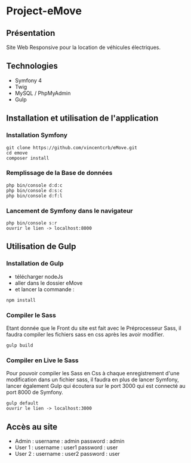 # Project-eMove


## Présentation
Site Web Responsive pour la location de véhicules électriques.

## Technologies
- Symfony 4
- Twig
- MySQL / PhpMyAdmin
- Gulp

## Installation et utilisation de l'application

### Installation Symfony
```
git clone https://github.com/vincentcrb/eMove.git
cd emove
composer install
```
### Remplissage de la Base de données
```
php bin/console d:d:c
php bin/console d:s:c
php bin/console d:f:l
```
### Lancement de Symfony dans le navigateur
```
php bin/console s:r
ouvrir le lien -> localhost:8000
```

## Utilisation de Gulp

### Installation de Gulp
- télécharger nodeJs
- aller dans le dossier eMove
- et lancer la commande :
```
npm install
```

### Compiler le Sass
Etant donnée que le Front du site est fait avec le Préprocesseur Sass,
il faudra compiler les fichiers sass en css après les avoir modifier.
```
gulp build
```

### Compiler en Live le Sass
Pour pouvoir compiler les Sass en Css à chaque enregistrement d'une modification dans un fichier sass,
il faudra en plus de lancer Symfony, lancer également Gulp qui écoutera sur le port 3000 qui est connecté au port 8000 de Symfony.
```
gulp default
ouvrir le lien -> localhost:3000
```


## Accès au site

 - Admin :
    username : admin
    password : admin 
 - User 1 :
    username : user1
    password : user
 - User 2 :
    username : user2
    password : user
    
